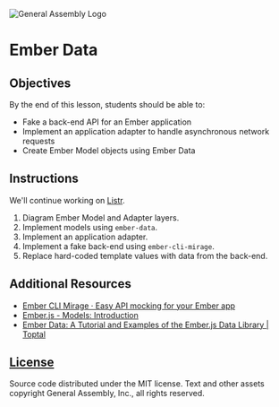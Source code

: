 ![General Assembly Logo](https://camo.githubusercontent.com/1a91b05b8f4d44b5bbfb83abac2b0996d8e26c92/687474703a2f2f692e696d6775722e636f6d2f6b6538555354712e706e67)

# Ember Data

## Objectives
By the end of this lesson, students should be able to:

- Fake a back-end API for an Ember application
- Implement an application adapter to handle asynchronous network requests
- Create Ember Model objects using Ember Data

## Instructions

We'll continue working on [Listr](https://github.com/ga-wdi-boston/ember-example-listr).

1. Diagram Ember Model and Adapter layers.
1. Implement models using `ember-data`.
1. Implement an application adapter.
1. Implement a fake back-end using `ember-cli-mirage`.
1. Replace hard-coded template values with data from the back-end.

## Additional Resources

- [Ember CLI Mirage · Easy API mocking for your Ember app](http://www.ember-cli-mirage.com/)
- [Ember.js - Models: Introduction](http://guides.emberjs.com/v2.2.0/models/)
- [Ember Data: A Tutorial and Examples of the Ember.js Data Library | Toptal](http://www.toptal.com/emberjs/a-thorough-guide-to-ember-data)

[License](LICENSE)
------------------

Source code distributed under the MIT license. Text and other assets copyright
General Assembly, Inc., all rights reserved.
